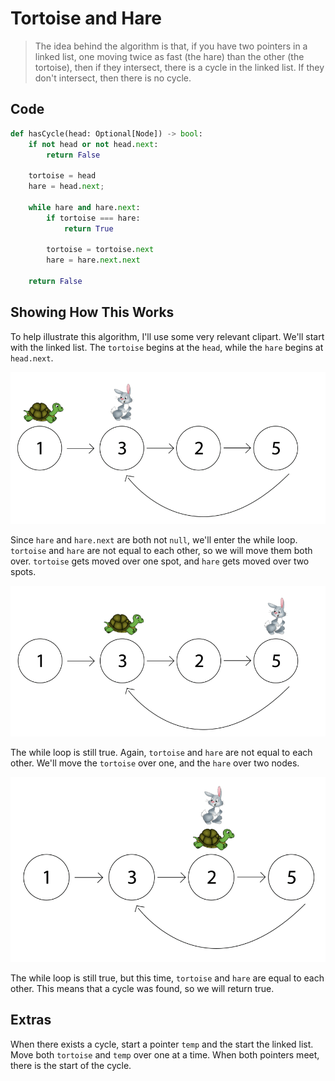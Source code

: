 
# Tortoise and Hare

> The idea behind the algorithm is that, if you have two pointers in a linked list, one moving twice as fast (the hare) than the other (the tortoise), then if they intersect, there is a cycle in the linked list. If they don't intersect, then there is no cycle.


## Code

```Python
def hasCycle(head: Optional[Node]) -> bool:
	if not head or not head.next:
		return False

	tortoise = head
	hare = head.next;

	while hare and hare.next:
	    if tortoise === hare:
		    return True
    
	    tortoise = tortoise.next
	    hare = hare.next.next

	return False
```


## Showing How This Works

To help illustrate this algorithm, I'll use some very relevant clipart. We'll start with the linked list. The `tortoise` begins at the `head`, while the `hare` begins at `head.next`.

![Example 0](Attachments/tortoise-and-hare-example_0.png)

Since `hare` and `hare.next` are both not `null`, we'll enter the while loop. `tortoise` and `hare` are not equal to each other, so we will move them both over. `tortoise` gets moved over one spot, and `hare` gets moved over two spots.

![Example 0](Attachments/tortoise-and-hare-example_1.png)

The while loop is still true. Again, `tortoise` and `hare` are not equal to each other. We'll move the `tortoise` over one, and the `hare` over two nodes.

![Example 0](Attachments/tortoise-and-hare-example_2.png)

The while loop is still true, but this time, `tortoise` and `hare` are equal to each other. This means that a cycle was found, so we will return true.


## Extras

When there exists a cycle, start a pointer `temp` and the start the linked list. Move both `tortoise` and `temp` over one at a time. When both pointers meet, there is the start of the cycle.
